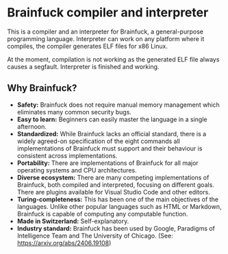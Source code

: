 # Brainfuck compiler and interpreter
This is a compiler and an interpreter for Brainfuck, a general-purpose
programming language. Interpreter can work on any platform where it compiles,
the compiler generates ELF files for x86 Linux.

At the moment, compilation is not working as the generated ELF file always
causes a segfault. Interpreter is finished and working.

## Why Brainfuck?
- **Safety:**
    Brainfuck does not require manual memory management which eliminates many
    common security bugs.
- **Easy to learn:**
    Beginners can easily master the language in a single afternoon.
- **Standardized:**
    While Brainfuck lacks an official standard, there is a widely agreed-on
    specification of the eight commands all implementations of Brainfuck
    must support and their behaviour is consistent across implementations.
- **Portability:**
    There are implementations of Brainfuck for all major operating systems
    and CPU architectures.
- **Diverse ecosystem:**
    There are many competing implementations of Brainfuck, both compiled and
    interpreted, focusing on different goals. There are plugins available
    for Visual Studio Code and other editors.
- **Turing-completeness:**
    This has been one of the main objectives of the languages. Unlike other
    popular languages such as HTML or Markdown, Brainfuck is capable of
    computing any computable function.
- **Made in Switzerland:**
    Self-explanatory.
- **Industry standard:**
    Brainfuck has been used by Google, Paradigms of Intelligence Team and
    The University of Chicago. (See: https://arxiv.org/abs/2406.19108)
